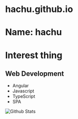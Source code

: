 # hachu.github.io

# Name: hachu
# Interest thing
## Web Development
* Angular
* Javascript
* TypeScript
* SPA


![Github Stats](https://github-readme-stats.vercel.app/api?username=hachuu&show_icons=true)
